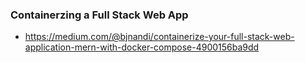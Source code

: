 ### Containerzing a Full Stack Web App

-   https://medium.com/@bjnandi/containerize-your-full-stack-web-application-mern-with-docker-compose-4900156ba9dd
